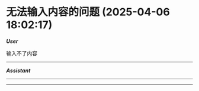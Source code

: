 <!-- Generated by SpecStory -->

# 无法输入内容的问题 (2025-04-06 18:02:17)

_**User**_

输入不了内容

---

_**Assistant**_



---



---

